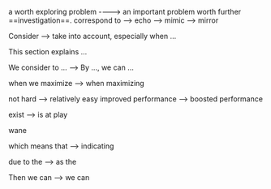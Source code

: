 a worth exploring problem ----> an important problem worth further ==investigation==.
correspond to --> echo --> mimic --> mirror

Consider --> take into account, especially when …

This section explains …

We consider to … --> By …, we can …

when we maximize --> when maximizing

not hard --> relatively easy
improved performance --> boosted performance

exist --> is at play

wane

which means that --> indicating

due to the --> as the

Then we can --> we can